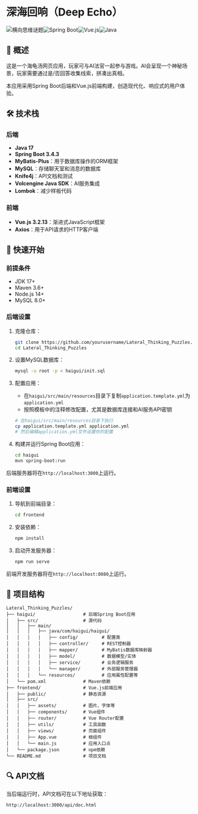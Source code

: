 # 深海回响（Deep Echo）

![横向思维谜题](https://img.shields.io/badge/Lateral%20Thinking-Puzzles-blue)![Spring Boot](https://img.shields.io/badge/Spring%20Boot-3.4.3-brightgreen)![Vue.js](https://img.shields.io/badge/Vue.js-3.2.13-42b883)![Java](https://img.shields.io/badge/Java-17-orange)

## 📖 概述

这是一个海龟汤网页应用，玩家可与AI法官一起参与游戏。AI会呈现一个神秘场景，玩家需要通过是/否回答收集线索，拼凑出真相。

本应用采用Spring Boot后端和Vue.js前端构建，创造现代化、响应式的用户体验。

## 🛠️ 技术栈

### 后端
- **Java 17**
- **Spring Boot 3.4.3**
- **MyBatis-Plus**：用于数据库操作的ORM框架
- **MySQL**：存储聊天室和消息的数据库
- **Knife4j**：API文档和测试
- **Volcengine Java SDK**：AI服务集成
- **Lombok**：减少样板代码

### 前端
- **Vue.js 3.2.13**：渐进式JavaScript框架
- **Axios**：用于API请求的HTTP客户端

## 🚀 快速开始

### 前提条件
- JDK 17+
- Maven 3.6+
- Node.js 14+
- MySQL 8.0+

### 后端设置

1. 克隆仓库：
   ```bash
   git clone https://github.com/yourusername/Lateral_Thinking_Puzzles.git
   cd Lateral_Thinking_Puzzles
   ```

2. 设置MySQL数据库：
   ```bash
   mysql -u root -p < haigui/init.sql
   ```

3. 配置应用：
   - 在`haigui/src/main/resources`目录下复制`application.template.yml`为`application.yml`
   - 按照模板中的注释修改配置，尤其是数据库连接和AI服务API密钥
   ```bash
   # 在haigui/src/main/resources目录下执行
   cp application.template.yml application.yml
   # 然后编辑application.yml文件设置你的配置
   ```

4. 构建并运行Spring Boot应用：
   ```bash
   cd haigui
   mvn spring-boot:run
   ```

后端服务器将在`http://localhost:3000`上运行。

### 前端设置

1. 导航到前端目录：
   ```bash
   cd frontend
   ```

2. 安装依赖：
   ```bash
   npm install
   ```

3. 启动开发服务器：
   ```bash
   npm run serve
   ```

前端开发服务器将在`http://localhost:8080`上运行。

## 📝 项目结构

```
Lateral_Thinking_Puzzles/
├── haigui/                  # 后端Spring Boot应用
│   ├── src/                 # 源代码
│   │   ├── main/
│   │   │   ├── java/com/haigui/haigui/
│   │   │   │   ├── config/         # 配置类
│   │   │   │   ├── controller/     # REST控制器
│   │   │   │   ├── mapper/         # MyBatis数据库映射器
│   │   │   │   ├── model/          # 数据模型/实体
│   │   │   │   ├── service/        # 业务逻辑服务
│   │   │   │   └── manager/        # 外部服务管理器
│   │   │   └── resources/          # 应用属性配置等
│   └── pom.xml              # Maven依赖
├── frontend/                # Vue.js前端应用
│   ├── public/              # 静态资源
│   ├── src/
│   │   ├── assets/          # 图片、字体等
│   │   ├── components/      # Vue组件
│   │   ├── router/          # Vue Router配置
│   │   ├── utils/           # 工具函数
│   │   ├── views/           # 页面组件
│   │   ├── App.vue          # 根组件
│   │   └── main.js          # 应用入口点
│   └── package.json         # npm依赖
└── README.md                # 项目文档
```

## 🔍 API文档

当后端运行时，API文档可在以下地址获取：
```
http://localhost:3000/api/doc.html
```

